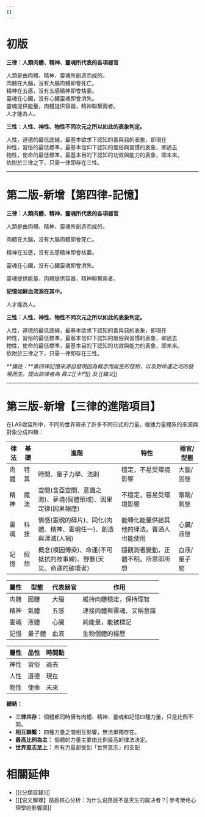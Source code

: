 ```yaml
---
{}
---
```

# 初版

**三律：人類肉體、精神、靈魂所代表的各項器官**  
  
人類是由肉體、精神、靈魂所創造而成的。  
肉體在大腦，沒有大腦肉體即會死亡。  
精神在五感，沒有五感精神即會枯萎。  
靈魂在心臟，沒有心臟靈魂即會消失。  
靈魂提供能量，肉體提供容器，精神聯繫兩者。  
人才能為人。  

**三性：人性、神性、物性不同次元之所以如此的表象判定。**  
  
人性，道德的最低底線，最基本欲求下認知的善與惡的表象，即現在  
神性，習俗的最低標準，最基本信仰下認知的風俗與習慣的表象，即過去  
物性，使命的最低標準，最基本目的下認知的功效與能力的表象，即未來。  
依附於三律之下，只需一律即存在三性。  

---

# 第二版-新增【第四律-記憶】

**三律：人類肉體、精神、靈魂所代表的各項器官**  
  
人類是由肉體、精神、靈魂所創造而成的。

肉體在大腦，沒有大腦肉體即會死亡。

精神在五感，沒有五感精神即會枯萎。

靈魂在心臟，沒有心臟靈魂即會消失。

靈魂提供能量，肉體提供容器，精神聯繫兩者。

**記憶如鮮血流淌在其中。**

人才能為人。

**三性：人性、神性、物性不同次元之所以如此的表象判定。**  
  
人性，道德的最低底線，最基本欲求下認知的善與惡的表象，即現在  
神性，習俗的最低標準，最基本信仰下認知的風俗與習慣的表象，即過去  
物性，使命的最低標準，最基本目的下認知的功效與能力的表象，即未來。  
依附於三律之下，只需一律即存在三性。  

_**備註：**第四律記憶來源自發現因為概念而誕生的怪物，以及對命運之河的發現而生。提出該律者為 員工[[卡門]] 及 [[貓又]]_

---

# 第三版-新增【三律的進階項目】

在LAB收容所中，不同的世界帶來了許多不同形式的力量。根據力量體系的來源與對象分成四類：

| **律法** | **基礎** | **進階**                              | **特性**               | **器官/型態** |
| ------ | ------ | ----------------------------------- | -------------------- | --------- |
| 肉體     | 特異     | 時間、量子力學、法則                          | 穩定，不易受環境影響           | 大腦/固態     |
| 精神     | 魔法     | 空間(含亞空間、意識之海)、夢境(個體領域)、因果定律(因果報應)   | 不穩定，容易受環境影響          | 眼睛/氣態     |
| 靈魂     | 科技     | 情感(靈魂的碎片)、同化(肉體、精神、靈魂任一)、創造與湮滅(人禍)  | 能轉化能量供給其他的律法。普通人也能使用 | 心臟/液態     |
| 記憶     | 假想     | 概念(模因傳染)、命運(不可抵抗的故事線)、野獸(天災。命運的破壞者) | 隨觀測者變動，正體不明。所思即所想    | 血液/量子態    |

| 屬性  | 型態  | 代表器官 | 作用           |
| --- | --- | ---- | ------------ |
| 肉體  | 固體  | 大腦   | 維持肉體穩定，保持理智  |
| 精神  | 氣體  | 五感   | 連接肉體與靈魂、又稱意識 |
| 靈魂  | 液體  | 心臟   | 純能量，能被標記     |
| 記憶  | 量子體 | 血液   | 生物個體的經歷      |

| 屬性  | 品性  | 時間點 |
| --- | --- | --- |
| 神性  | 習俗  | 過去  |
| 人性  | 道德  | 現在  |
| 物性  | 使命  | 未來  |

**總結：**

- **三律共存：** 個體都同時擁有肉體、精神、靈魂和記憶四種力量，只是比例不同。
- **相互聯繫：** 四種力量之間相互影響，無法單獨存在。
- **最高比例為主：** 個體的力量主要由比例最高的律法決定。
- **世界意志至上：** 所有力量都受到「世界意志」的支配

# 相關延伸

- [[《分類目錄》]]
- [[【说文解螺】路辰核心分析：为什么说路辰不是天生的裁决者？| 參考榮格心理學的影響圖]]